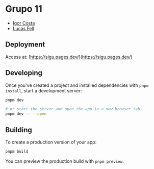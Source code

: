 # Grupo 11

- [Igor Costa](https://github.com/IgorDalepiane)
- [Lucas Fell](https://github.com/fell-lucas)

## Deployment

Access at: [https://sigu.pages.dev/](https://sigu.pages.dev/)

## Developing

Once you've created a project and installed dependencies with `pnpm install`, start a development server:

```bash
pnpm dev

# or start the server and open the app in a new browser tab
pnpm dev -- --open
```

## Building

To create a production version of your app:

```bash
pnpm build
```

You can preview the production build with `pnpm preview`.
